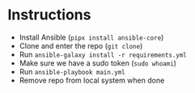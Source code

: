 # Instructions

- Install Ansible (`pipx install ansible-core`)
- Clone and enter the repo (`git clone`)
- Run `ansible-galaxy install -r requirements.yml`
- Make sure we have a sudo token (`sudo whoami`)
- Run `ansible-playbook main.yml`
- Remove repo from local system when done
